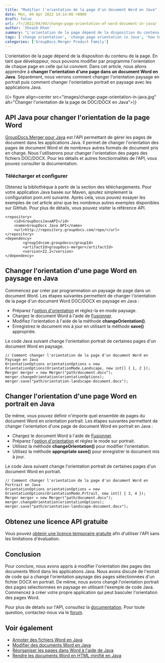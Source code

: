 ```yaml
---
title: "Modifier l'orientation de la page d'un document Word en Java"
date: Mon, 04 Apr 2022 14:14:00 +0000
draft: false
url: /fr/2022/04/04/change-page-orientation-of-word-document-in-java/
author: 'Shoaib Khan'
summary: "L'orientation de la page dépend de la disposition du contenu de la page. En tant que développeur, nous pouvons modifier par programme l'orientation de chaque page en celle qui lui convient. Dans cet article, nous allons apprendre à **changer l'orientation d'une page dans un document Word en Java**. Séparément, nous verrons comment changer l'orientation paysage en portrait puis comment changer l'orientation portrait en paysage avec les applications Java."
tags: ['change orientation', 'change page orientation in Java', 'how to change the orientation of one page in word', 'how to make one page landscape in word', 'landscape to portrait', 'portrait to landscape in java']
categories: ['GroupDocs.Merger Product Family']
---
```


L'orientation de la page dépend de la disposition du contenu de la page. En tant que développeur, nous pouvons modifier par programme l'orientation de chaque page en celle qui lui convient. Dans cet article, nous allons apprendre à **changer l'orientation d'une page dans un document Word en Java**. Séparément, nous verrons comment changer l'orientation paysage en portrait puis comment changer l'orientation portrait en paysage avec les applications Java.

{{< figure align=center src="images/change-page-orientation-in-java.jpg" alt="Changer l'orientation de la page de DOC/DOCX en Java">}}

## API Java pour changer l'orientation de la page Word

[GroupDocs.Merger pour Java][1] est l'API permettant de gérer les pages de document dans les applications Java. Il permet de changer l'orientation des pages de document Word et de nombreux autres formats de document pris en charge. Nous l'utiliserons pour changer l'orientation des pages des fichiers DOC/DOCX. Pour les détails et autres fonctionnalités de l'API, vous pouvez consulter la documentation.

### Télécharger et configurer

Obtenez la bibliothèque à partir de la section des téléchargements. Pour votre application Java basée sur Maven, ajoutez simplement la configuration pom.xml suivante. Après cela, vous pouvez essayer les exemples de cet article ainsi que les nombreux autres exemples disponibles sur GitHub. Pour plus de détails, vous pouvez visiter la référence API.

```
<repository>
	<id>GroupDocsJavaAPI</id>
	<name>GroupDocs Java API</name>
	<url>http://repository.groupdocs.com/repo/</url>
</repository>
<dependency>
        <groupId>com.groupdocs</groupId>
        <artifactId>groupdocs-merger</artifactId>
        <version>22.2</version> 
</dependency>
```
## Changer l'orientation d'une page Word en paysage en Java

Commencez par créer par programmation un paysage de page dans un document Word. Les étapes suivantes permettent de changer l'orientation de la page d'un document Word DOC/DOCX en paysage en Java :

- Préparez l'[option d'orientation][8] et réglez-la en mode paysage.
- Chargez le document Word à l'aide de [Fusionner][7].
- Modifiez l'orientation à l'aide de la méthode **changeOrientation()**.
- Enregistrez le document mis à jour en utilisant la méthode **save()** appropriée.

Le code Java suivant change l'orientation portrait de certaines pages d'un document Word en paysage.

```
// Comment changer l'orientation de la page d'un document Word en Paysage en Java
OrientationOptions orientationOptions = new OrientationOptions(OrientationMode.Landscape, new int[] { 1, 2 });
Merger merger = new Merger("path/document.docx");
merger.changeOrientation(orientationOptions);
merger.save("path/orientation-landscape-document.docx");
```

## Changer l'orientation d'une page Word en portrait en Java
De même, vous pouvez définir n'importe quel ensemble de pages du document Word en orientation portrait. Les étapes suivantes permettent de changer l'orientation d'une page de document Word en portrait en Java :

- Chargez le document Word à l'aide de [Fusionner][7].
- Préparez l'[option d'orientation][8] et réglez le mode sur portrait.
- Utilisez la méthode **changeOrientation()** pour modifier l'orientation.
- Utilisez la méthode **appropriate save()** pour enregistrer le document mis à jour.

Le code Java suivant change l'orientation portrait de certaines pages d'un document Word en portrait.

```
// Comment changer l'orientation de la page d'un document Word en Portrait en Java
OrientationOptions orientationOptions = new OrientationOptions(OrientationMode.Prtrait, new int[] { 3, 4 });
Merger merger = new Merger("path/document.docx");
merger.changeOrientation(orientationOptions);
merger.save("path/orientation-landscape-document.docx");
```

## Obtenez une licence API gratuite
Vous pouvez [obtenir une licence temporaire gratuite][9] afin d'utiliser l'API sans les limitations d'évaluation.

## Conclusion
Pour conclure, nous avons appris à modifier l'orientation des pages des documents Word dans les applications Java. Nous avons discuté de l'extrait de code qui a changé l'orientation paysage des pages sélectionnées d'un fichier DOCX en portrait. De même, nous avons changé l'orientation portrait des pages sélectionnées en paysage en utilisant l'exemple de code Java. Commencez à créer votre propre application qui peut basculer l'orientation des pages Word.

Pour plus de détails sur l'API, consultez la [documentation][3]. Pour toute question, contactez-nous via le [forum][10].

## Voir également
- [Annoter des fichiers Word en Java][11]
- [Modifier des documents Word en Java][12]
- [Réorganiser les pages dans Word à l'aide de Java][13]
- [Rendre les documents Word en HTML minifié en Java][14]

[1]: https://products.groupdocs.com/merger/java/
[2]: https://downloads.groupdocs.com/merger
[3]: https://docs.groupdocs.com/merger/java/
[4]: https://docs.groupdocs.com/merger/java/supported-document-formats/
[5]: https://github.com/groupdocs-merger
[6]: https://apireference.groupdocs.com/merger/java
[7]: https://apireference.groupdocs.com/merger/java/com.groupdocs.merger/Merger
[8]: https://apireference.groupdocs.com/merger/java/com.groupdocs.merger.domain.options/OrientationOptions
[9]: https://purchase.groupdocs.com/temporary-license
[10]: https://forum.groupdocs.com/
[11]: https://blog.groupdocs.com/2022/03/19/annotate-word-documents-in-java/
[12]: https://blog.groupdocs.com/2022/03/30/edit-word-documents-in-java/
[13]: https://blog.groupdocs.com/2022/03/01/move-word-pages-using-java/
[14]: https://blog.groupdocs.com/2022/03/04/render-word-documents-as-minified-html-in-java/
